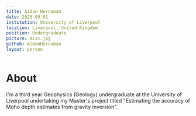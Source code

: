 ```yaml
---
title: Aidan Hernaman
date: 2020-09-01
institution: University of Liverpool
location: Liverpool, United Kingdom
position: Undergraduate
picture: misc.jpg
github: AidanHernaman
layout: person
---
```


# About
I'm a third year Geophysics (Geology) undergraduate at the University of Liverpool undertaking my Master's project titled "Estimating the accuracy of Moho depth estimates from gravity inversion".
